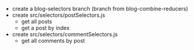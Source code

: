 * create a blog-selectors branch (branch from blog-combine-reducers)
* create src/selectors/postSelectors.js
  - get all posts
  - get a post by index
* create src/selectors/commentSelectors.js
  - get all comments by post

